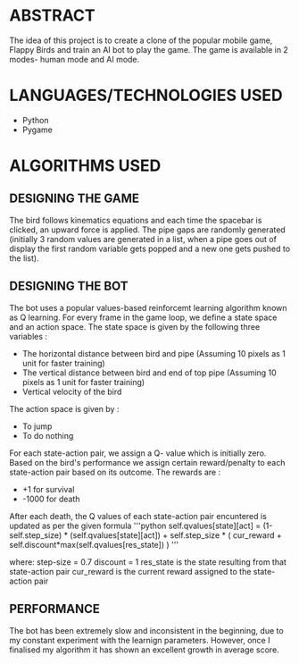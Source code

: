 # ABSTRACT

The idea of this project is to create a clone of the popular mobile game, Flappy Birds and train an AI bot to play the game. The game is available in 2 modes- human mode and AI mode.

# LANGUAGES/TECHNOLOGIES USED

- Python
- Pygame

# ALGORITHMS USED

## DESIGNING THE GAME

The bird follows kinematics equations and each time the spacebar is clicked, an upward force is applied. The pipe gaps are randomly generated (initially 3 random values are generated in a list, when a pipe goes out of display the first random variable gets popped and a new one gets pushed to the list).

## DESIGNING THE BOT

The bot uses a popular values-based reinforcemt learning algorithm known as Q learning. For every frame in the game loop, we define a state space and an action space.
The state space is given by the following three variables :
- The horizontal distance between bird and pipe (Assuming 10 pixels as 1 unit for faster training)
- The vertical distance between bird and end of top pipe (Assuming 10 pixels as 1 unit for faster training)
- Vertical velocity of the bird

The action space is given by :
- To jump
- To do nothing

For each state-action pair, we assign a Q- value which is initially zero. Based on the bird's performance we assign certain reward/penalty to each state-action pair based on its outcome.
The rewards are :
- +1 for survival
- -1000 for death

After each death, the Q values of each state-action pair encuntered is updated as per the given formula
'''python
self.qvalues[state][act] = (1-self.step_size) * (self.qvalues[state][act]) + self.step_size * ( cur_reward + self.discount*max(self.qvalues[res_state]) )
'''

where:
step-size = 0.7
discount = 1
res_state is the state resulting from that state-action pair
cur_reward is the current reward assigned to the state-action pair

## PERFORMANCE

The bot has been extremely slow and inconsistent in the beginning, due to my constant experiment with the learnign parameters.
However, once I finalised my algorithm it has shown an excellent growth in average score.
